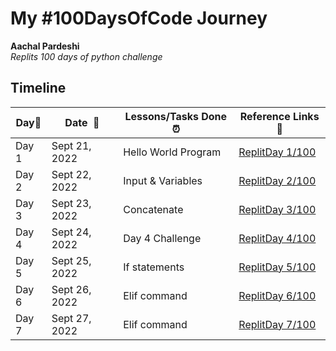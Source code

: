 # My #100DaysOfCode Journey

**Aachal Pardeshi**  
*Replits 100 days of python challenge* 

## Timeline

|**Day:pushpin:**|**Date &nbsp;:calendar:**|**Lessons/Tasks Done :alarm_clock:**| **Reference Links :link:**|
|------|-----------------|--------------------|---------------------|
|Day 1|Sept 21, 2022| Hello World Program | [ReplitDay 1/100](https://replit.com/@aachal28/day-1-of-100days#main.py)|
|Day 2|Sept 22, 2022| Input & Variables | [ReplitDay 2/100](https://replit.com/@aachal28/day-2-of-100days#main.py)|
|Day 3|Sept 23, 2022| Concatenate | [ReplitDay 3/100](https://replit.com/@aachal28/day-3100-days#main.py)|
|Day 4|Sept 24, 2022| Day 4 Challenge | [ReplitDay 4/100](https://replit.com/@aachal28/day4100-days#main.py)|
|Day 5|Sept 25, 2022| If statements | [ReplitDay 5/100](https://replit.com/@aachal28/day5100-days#main.py)|
|Day 6|Sept 26, 2022| Elif command | [ReplitDay 6/100](https://replit.com/@aachal28/day6100-days#main.py)|
|Day 7|Sept 27, 2022| Elif command | [ReplitDay 7/100](https://replit.com/@aachal28/day7100-days#main.py)|
